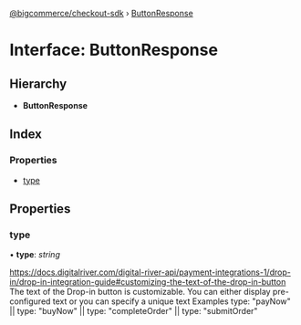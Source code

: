 [@bigcommerce/checkout-sdk](../README.md) › [ButtonResponse](buttonresponse.md)

# Interface: ButtonResponse

## Hierarchy

* **ButtonResponse**

## Index

### Properties

* [type](buttonresponse.md#type)

## Properties

###  type

• **type**: *string*

https://docs.digitalriver.com/digital-river-api/payment-integrations-1/drop-in/drop-in-integration-guide#customizing-the-text-of-the-drop-in-button
The text of the Drop-in button is customizable. You can either display pre-configured text or you can specify a unique text
Examples type: "payNow" || type: "buyNow" || type: "completeOrder" || type: "submitOrder"
